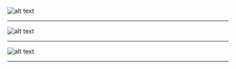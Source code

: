 ![alt text](utils/Breakout_Reward_129.gif?raw=true)

<hr/>

![alt text](utils/Pong_Reward_21.gif?raw=true)

<hr/>

![alt text](utils/Riverraid_2.gif?raw=true)

<hr/>
